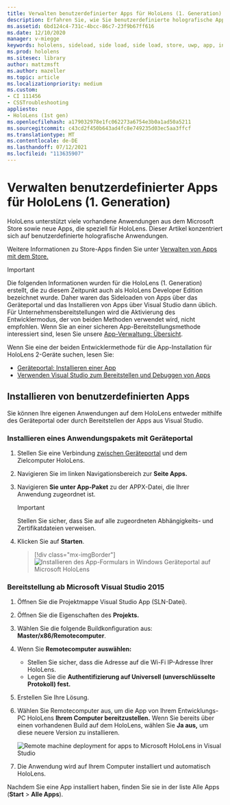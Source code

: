 ```yaml
---
title: Verwalten benutzerdefinierter Apps für HoloLens (1. Generation)
description: Erfahren Sie, wie Sie benutzerdefinierte holografische Apps auf HoloLens-Geräten installieren, deinstallieren und seitlich laden, indem Geräteportal und Visual Studio.
ms.assetid: 6bd124c4-731c-4bcc-86c7-23f9b67ff616
ms.date: 12/10/2020
manager: v-miegge
keywords: hololens, sideload, side load, side load, store, uwp, app, install
ms.prod: hololens
ms.sitesec: library
author: mattzmsft
ms.author: mazeller
ms.topic: article
ms.localizationpriority: medium
ms.custom:
- CI 111456
- CSSTroubleshooting
appliesto:
- HoloLens (1st gen)
ms.openlocfilehash: a179032978e1fc062273a6754e3b0a1ad50a5211
ms.sourcegitcommit: c43cd2f450b643ad4fc8e749235d03ec5aa3ffcf
ms.translationtype: MT
ms.contentlocale: de-DE
ms.lasthandoff: 07/12/2021
ms.locfileid: "113635907"
---
```

# <a name="manage-custom-apps-for-hololens-1st-gen"></a>Verwalten benutzerdefinierter Apps für HoloLens (1. Generation)

HoloLens unterstützt viele vorhandene Anwendungen aus dem Microsoft Store sowie neue Apps, die speziell für HoloLens. Dieser Artikel konzentriert sich auf benutzerdefinierte holografische Anwendungen.  

Weitere Informationen zu Store-Apps finden Sie unter [Verwalten von Apps mit dem Store.](holographic-store-apps.md)

> [!IMPORTANT]
> Die folgenden Informationen wurden für die HoloLens (1. Generation) erstellt, die zu diesem Zeitpunkt auch als HoloLens Developer Edition bezeichnet wurde. Daher waren das Sideloaden von Apps über das Geräteportal und das Installieren von Apps über Visual Studio dann üblich. Für Unternehmensbereitstellungen wird die Aktivierung des Entwicklermodus, der von beiden Methoden verwendet wird, nicht empfohlen. Wenn Sie an einer sicheren App-Bereitstellungsmethode interessiert sind, lesen Sie unsere [App-Verwaltung: Übersicht](app-deploy-overview.md).
>
> Wenn Sie eine der beiden Entwicklermethode für die App-Installation für HoloLens 2-Geräte suchen, lesen Sie:
>
> - [Geräteportal: Installieren einer App](/windows/mixed-reality/develop/platform-capabilities-and-apis/using-the-windows-device-portal#installing-an-app)
> - [Verwenden Visual Studio zum Bereitstellen und Debuggen von Apps](/windows/mixed-reality/develop/platform-capabilities-and-apis/using-visual-studio)

## <a name="install-custom-apps"></a>Installieren von benutzerdefinierten Apps

Sie können Ihre eigenen Anwendungen auf dem HoloLens entweder mithilfe des Geräteportal oder durch Bereitstellen der Apps aus Visual Studio.

### <a name="installing-an-application-package-with-the-device-portal"></a>Installieren eines Anwendungspakets mit Geräteportal

1. Stellen Sie eine Verbindung [zwischen Geräteportal](/windows/mixed-reality/using-the-windows-device-portal) und dem Zielcomputer HoloLens.

1. Navigieren Sie im linken Navigationsbereich zur **Seite Apps.**

1. Navigieren **Sie unter App-Paket** zu der APPX-Datei, die Ihrer Anwendung zugeordnet ist.

   > [!IMPORTANT]
   > Stellen Sie sicher, dass Sie auf alle zugeordneten Abhängigkeits- und Zertifikatdateien verweisen.

1. Klicken Sie auf **Starten**.

   > [!div class="mx-imgBorder"]
   > ![Installieren des App-Formulars in Windows Geräteportal auf Microsoft HoloLens](images/deviceportal-appmanager.jpg)

### <a name="deploying-from-microsoft-visual-studio-2015"></a>Bereitstellung ab Microsoft Visual Studio 2015

1. Öffnen Sie die Projektmappe Visual Studio App (SLN-Datei).

1. Öffnen Sie die Eigenschaften des **Projekts.**

1. Wählen Sie die folgende Buildkonfiguration aus: **Master/x86/Remotecomputer**.

1. Wenn Sie **Remotecomputer auswählen:**
   - Stellen Sie sicher, dass die Adresse auf die Wi-Fi IP-Adresse Ihrer HoloLens.
   - Legen Sie die **Authentifizierung auf Universell (unverschlüsselte Protokoll) fest.**
   
1. Erstellen Sie Ihre Lösung.

1. Wählen Sie Remotecomputer aus, um die App von Ihrem Entwicklungs-PC HoloLens **Ihrem Computer bereitzustellen.** Wenn Sie bereits über einen vorhandenen Build auf dem HoloLens, wählen Sie **Ja aus,** um diese neuere Version zu installieren.  

   ![Remote machine deployment for apps to Microsoft HoloLens in Visual Studio](images/vs2015-remotedeployment.jpg)  
   
1. Die Anwendung wird auf Ihrem Computer installiert und automatisch HoloLens.

Nachdem Sie eine App installiert haben, finden Sie  sie in der liste Alle Apps (**Start**  >  **Alle Apps**).
